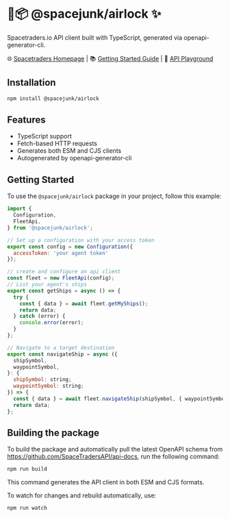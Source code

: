 # 🚀📦 @spacejunk/airlock ✨

Spacetraders.io API client built with TypeScript, generated via openapi-generator-cli.

🌐 [Spacetraders Homepage](https://spacetraders.io/) | 📚 [Getting Started Guide](https://docs.spacetraders.io/) | 🔧 [API Playground](https://spacetraders.stoplight.io/docs/spacetraders/8e768e6831f6c-getting-started)

## Installation

```sh
npm install @spacejunk/airlock
```

## Features

- TypeScript support
- Fetch-based HTTP requests
- Generates both ESM and CJS clients
- Autogenerated by openapi-generator-cli

## Getting Started

To use the `@spacejunk/airlock` package in your project, follow this example:

```javascript
import {
  Configuration,
  FleetApi,
} from '@spacejunk/airlock';

// Set up a configuration with your access token
export const config = new Configuration({
  accessToken: 'your agent token'
});

// create and configure an api client
const fleet = new FleetApi(config);
// List your agent's ships
export const getShips = async () => {
  try {
    const { data } = await fleet.getMyShips();
    return data;
  } catch (error) {
    console.error(error);
  }
};

// Navigate to a target destination
export const navigateShip = async ({
  shipSymbol,
  waypointSymbol,
}: {
  shipSymbol: string;
  waypointSymbol: string;
}) => {
  const { data } = await fleet.navigateShip(shipSymbol, { waypointSymbol });
  return data;
};
```

## Building the package

To build the package and automatically pull the latest OpenAPI schema from https://github.com/SpaceTradersAPI/api-docs, run the following command:

```sh
npm run build
```

This command generates the API client in both ESM and CJS formats.

To watch for changes and rebuild automatically, use:

```sh
npm run watch
```
